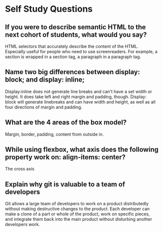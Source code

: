# Self Study Questions

## If you were to describe semantic HTML to the next cohort of students, what would you say?

HTML selectors that accurately describe the content of the HTML. Especially useful for people who need to use screenreaders. For example, a section is wrapped in a section tag, a paragraph in a paragraph tag. 

## Name two big differences between display: block; and display: inline;

Display:inline does not generate line breaks and can't have a set width or height. It does take left and right margin and padding, though. Display: block will generate linebreaks and can have width and height, as well as all four directions of margin and padding.

## What are the 4 areas of the box model?

Margin, border, padding, content from outside in.

## While using flexbox, what axis does the following property work on: align-items: center?

The cross axis

## Explain why git is valuable to a team of developers

Git allows a large team of developers to work on a product distributedly without making destructive changes to the product. Each developer can make a clone of a part or whole of the product, work on specific pieces, and integrate them back into the main product without disturbing another developers work.